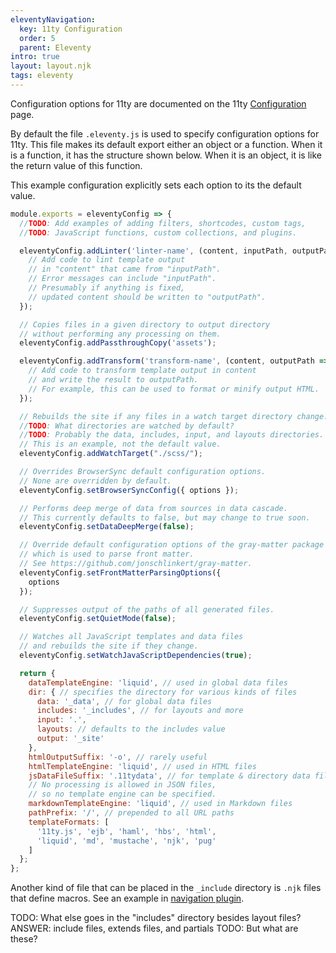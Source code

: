 ```yaml
---
eleventyNavigation:
  key: 11ty Configuration
  order: 5
  parent: Eleventy
intro: true
layout: layout.njk
tags: eleventy
---
```


Configuration options for 11ty are documented on the 11ty
[Configuration](https://www.11ty.dev/docs/config/) page.

By default the file `.eleventy.js` is used
to specify configuration options for 11ty.
This file makes its default export
either an object or a function.
When it is a function, it has the structure shown below.
When it is an object, it is like the return value of this function.

This example configuration explicitly
sets each option to its the default value.

```js
module.exports = eleventyConfig => {
  //TODO: Add examples of adding filters, shortcodes, custom tags,
  //TODO: JavaScript functions, custom collections, and plugins.

  eleventyConfig.addLinter('linter-name', (content, inputPath, outputPath => {
    // Add code to lint template output
    // in "content" that came from "inputPath".
    // Error messages can include "inputPath".
    // Presumably if anything is fixed,
    // updated content should be written to "outputPath".
  });

  // Copies files in a given directory to output directory
  // without performing any processing on them.
  eleventyConfig.addPassthroughCopy('assets');

  eleventyConfig.addTransform('transform-name', (content, outputPath => {
    // Add code to transform template output in content
    // and write the result to outputPath.
    // For example, this can be used to format or minify output HTML.
  });

  // Rebuilds the site if any files in a watch target directory change.
  //TODO: What directories are watched by default?
  //TODO: Probably the data, includes, input, and layouts directories.
  // This is an example, not the default value.
  eleventyConfig.addWatchTarget("./scss/");

  // Overrides BrowserSync default configuration options.
  // None are overridden by default.
  eleventyConfig.setBrowserSyncConfig({ options });

  // Performs deep merge of data from sources in data cascade.
  // This currently defaults to false, but may change to true soon.
  eleventyConfig.setDataDeepMerge(false);

  // Override default configuration options of the gray-matter package
  // which is used to parse front matter.
  // See https://github.com/jonschlinkert/gray-matter.
  eleventyConfig.setFrontMatterParsingOptions({
    options
  });

  // Suppresses output of the paths of all generated files.
  eleventyConfig.setQuietMode(false);

  // Watches all JavaScript templates and data files
  // and rebuilds the site if they change.
  eleventyConfig.setWatchJavaScriptDependencies(true);

  return {
    dataTemplateEngine: 'liquid', // used in global data files
    dir: { // specifies the directory for various kinds of files
      data: '_data', // for global data files
      includes: '_includes', // for layouts and more
      input: '.',
      layouts: // defaults to the includes value
      output: '_site'
    },
    htmlOutputSuffix: '-o', // rarely useful
    htmlTemplateEngine: 'liquid', // used in HTML files
    jsDataFileSuffix: '.11tydata', // for template & directory data files
    // No processing is allowed in JSON files,
    // so no template engine can be specified.
    markdownTemplateEngine: 'liquid', // used in Markdown files
    pathPrefix: '/', // prepended to all URL paths
    templateFormats: [
      '11ty.js', 'ejb', 'haml', 'hbs', 'html',
      'liquid', 'md', 'mustache', 'njk', 'pug'
    ]
  };
};
```

Another kind of file that can be placed in the `_include` directory
is `.njk` files that define macros.
See an example in [navigation plugin](/blog/navigation-plugin).

TODO: What else goes in the "includes" directory besides layout files?
ANSWER: include files, extends files, and partials
TODO: But what are these?
